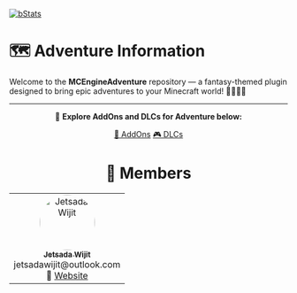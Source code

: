 [![bStats](https://raw.githubusercontent.com/intergrav/devins-badges/refs/heads/v3/assets/cozy/available/bstats_vector.svg)](https://bstats.org/plugin/bukkit/MCEngineAdventure/26213)

# 🗺️ Adventure Information

Welcome to the **MCEngineAdventure** repository — a fantasy-themed plugin designed to bring epic adventures to your Minecraft world! 🏰🧙‍♂️🐉

---
<div align="center">

🎯 **Explore AddOns and DLCs for Adventure below:**

[🧩 AddOns](https://github.com/topics/mcengine-adventure-addon)
[🎮 DLCs](https://github.com/topics/mcengine-adventure-dlc)

</div>

<div align="center">

# 👥 Members

<table>
  <tr>
    <td align="center" width="150">
      <a href="https://github.com/JetsadaWijit">
        <img src="https://imgur.com/SyqKl13.png" width="100px" style="border-radius:50%;" alt="Jetsada Wijit"/><br />
        <sub><b>Jetsada Wijit</b></sub>
      </a><br/>jetsadawijit@outlook.com<br/>
      🔗 <a href="https://jetsadawijit.github.io">Website</a>
    </td>
  </tr>
</table>

</div>
